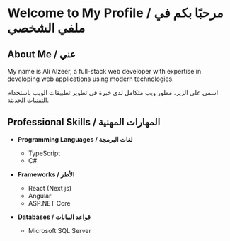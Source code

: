 # Welcome to My Profile / مرحبًا بكم في ملفي الشخصي

## About Me / عني

My name is Ali Alzeer, a full-stack web developer with expertise in developing web applications using modern technologies.

اسمي علي الزير، مطور ويب متكامل لدي خبرة في تطوير تطبيقات الويب باستخدام التقنيات الحديثة.

## Professional Skills / المهارات المهنية

- **Programming Languages / لغات البرمجة**
  - TypeScript
  - C#
    
- **Frameworks / الأطر**
  - React (Next js)
  - Angular
  - ASP.NET Core
      
- **Databases / قواعد البيانات**
  - Microsoft SQL Server
